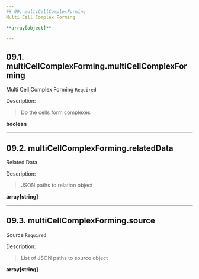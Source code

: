```yaml
---
## 09. multiCellComplexForming
Multi Cell Complex Forming  

**array[object]**

---
```

## 09.1. multiCellComplexForming.multiCellComplexForming
Multi Cell Complex Forming  `Required`

Description:
> Do the cells form complexes  

**boolean**

---
## 09.2. multiCellComplexForming.relatedData
Related Data  

Description:
> JSON paths to relation object  

**array[string]**

---
## 09.3. multiCellComplexForming.source
Source  `Required`

Description:
> List of JSON paths to source object  

**array[string]**
